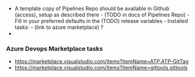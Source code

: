 
- A template copy of Pipelines Repo should be available in Github (access), setup as described there
  	  	- (TODO in docs of Pipelines Repo) - Fill in your preferred defaults in the (TODO) release variables
			- Installed tasks: 
			- (link to azure marketplace) ?
- 

### Azure Devops Marketplace tasks
- https://marketplace.visualstudio.com/items?itemName=ATP.ATP-GitTag
- https://marketplace.visualstudio.com/items?itemName=gittools.gittools
